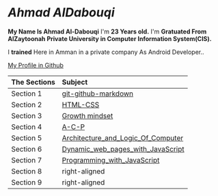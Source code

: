# *Ahmad AlDabouqi*
**My Name Is Ahmad Al-Dabouqi** I'm **23 Years old.** I'm **Gratuated From AlZaytoonah Private University in Computer Information System(CIS).**

I **trained** Here in Amman in a private company As Android Developer..

[My Profile in Github](https://github.com/ahmadaldabouqii)

| The Sections  | Subject       
| ------------- |:-------------
| Section 1     | [git-github-markdown](https://ahmadaldabouqii.github.io/reading-notes/git-github)
| Section 2     | [HTML-CSS](https://ahmadaldabouqii.github.io/reading-notes/HTML-CSS)
| Section 3     | [Growth mindset](https://ahmadaldabouqii.github.io/reading-notes/Growth-Mindset)
| Section 4     | [A-C-P](https://ahmadaldabouqii.github.io/reading-notes/A-C-P)
| Section 5     | [Architecture_and_Logic_Of_Computer](https://ahmadaldabouqii.github.io/reading-notes/Computer_Architecture_and_Logic)
| Section 6     | [Dynamic_web_pages_with_JavaScript](https://ahmadaldabouqii.github.io/reading-notes/Dynamic_web_pages_with_JavaScript)
| Section 7     | [Programming_with_JavaScript](https://ahmadaldabouqii.github.io/reading-notes/Programming_with_JavaScript)
| Section 8     | right-aligned
| Section 9     | right-aligned
